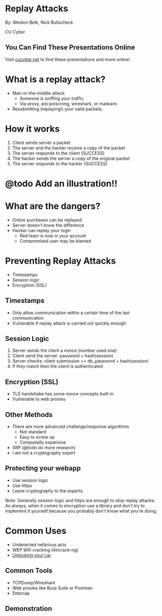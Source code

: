 # Replay Attacks

By: Weston Belk, Nick Bulischeck

CU Cyber


## You Can Find These Presentations Online

Visit [cucyber.net](https://cucyber.net) to find these presentations and more online!



# What is a replay attack?

* Man-in-the-middle attack
	- Someone is sniffing your traffic.
	- Via proxy, arp poisoning, wireshark, or  malware.
* Resubmitting (replaying!) your valid packets.


# How it works

1. Client sends server a packet
2. The server and the hacker receive a copy of the packet
3. The server responds to the client (SUCCESS)
4. The hacker sends the server a copy of the original packet
5. The server responds to the hacker (SUCCESS)


# @todo Add an illustration!!



# What are the dangers?

* Online purchases can be replayed
* Server doesn't know the difference
* Hacker can replay your login
	- Red team is now in your account
	- Compromised user may be blamed



# Preventing Replay Attacks

* Timestamps
* Session logic
* Encryption (SSL)


## Timestamps

* Only allow communication within a certain time of the last communication
* Vulnerable if replay attack is carried out quickly enough


## Session Logic

1. Server sends the client a nonce (number used one)
2. Client send the server: password + hash(session)
3. Server checks: client submission == db_password + hash(session)
4. If they match then the client is authenticated


## Encryption (SSL)

* TLS handshake has some nonce concepts built in
* Vulnerable to web proxies


## Other Methods

* There are more advanced challenge/response algorithms
	- Not standard
	- Easy to screw up
	- Computially expensive
* SRP (@todo do more research)
* I am not a cryptography expert


## Protecting your webapp

* Use session logic
* Use https
* Leave cryptography to the experts.

Note:
Generally session logic and https are enough to stop replay attacks.
As always, when it comes to encryption use a library and don't try to implement it yourself because you probably don't know what you're doing.



# Common Uses

* Undetected nefarious acts
* WEP Wifi cracking (Aircrack-ng)
* [Unlocking your car](https://www.youtube.com/watch?v=Q-OlgVLHIDs)


## Common Tools

* TCPDump/Wireshark
* Web proxies like Burp Suite or Postman
* Ettercap


## Demonstration
